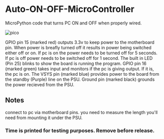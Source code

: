 # Auto-ON-OFF-MicroController
MicroPython code that turns PC ON and OFF when properly wired.

![pico](https://github.com/user-attachments/assets/382c9f28-7702-44bd-893c-0421ab5e37b3)

GPIO pin 15 (marked red) outputs 3.3v to keep power to the motherboard pin. When power is breafly turned off it results in power being switched either off or on. If pc is on the power needs to be turned off for 5 seconds. If pc is off power needs to be switched off for 1 second. The built in LED (Pin 25) blinks to show the board is running the program. GPIO pin 16 (marked green) takes input and monitors if the pc is giving output. If it is, the pc is on. The VSYS pin (marked blue) provides power to the board from the standby (Purple) line on the PSU. Ground pin (marked black) grounds the power recieved from the PSU.

## Notes

connect to pc via motherboard pins. you need to measure the length you'll need from mounting it under the PSU.

### Time is printed for testing purposes. Remove before release.
